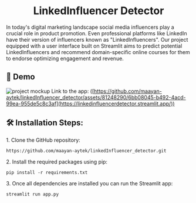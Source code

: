 <h1 align="center" id="title">LinkedInfluencer Detector</h1>

<p id="description">In today's digital marketing landscape social media influencers play a crucial role in product promotion. Even professional platforms like LinkedIn have their version of influencers known as "LinkedInfluencers". Our project equipped with a user interface built on Streamlit aims to predict potential LinkedInfluencers and recommend domain-specific online courses for them to endorse optimizing engagement and revenue.</p>

<h2>🚀 Demo</h2>

![project mockup](https://github.com/maayan-aytek/linkedInfluencer_detector/assets/81248290/6bb08045-b492-4acd-99ea-955de5c8c3af)
Link to the app: ([https://github.com/maayan-aytek/linkedInfluencer_detector/assets/81248290/6bb08045-b492-4acd-99ea-955de5c8c3af](https://linkedinfluencerdetector.streamlit.app/)) 
<h2>🛠️ Installation Steps:</h2>

<p>1. Clone the GitHub repository:</p>

```
https://github.com/maayan-aytek/linkedInfluencer_detector.git
```

<p>2. Install the required packages using pip:</p>

```
pip install -r requirements.txt
```

<p>3. Once all dependencies are installed you can run the Streamlit app:</p>

```
streamlit run app.py
```
